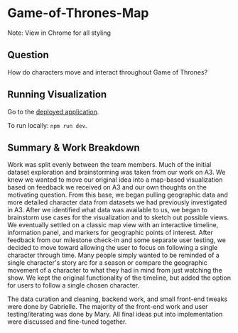# Game-of-Thrones-Map

Note: View in Chrome for all styling

## Question
How do characters move and interact throughout Game of Thrones?

## Running Visualization
Go to the [deployed application](https://mapofthrones.herokuapp.com/).

To run locally: `npm run dev`.

## Summary & Work Breakdown

Work was split evenly between the team members. Much of the initial dataset exploration and brainstorming was taken from our work on A3. We knew we wanted to move our original idea into a map-based visualization based on feedback we received on A3 and our own thoughts on the motivating question. From this base, we began pulling geographic data and more detailed character data from datasets we had previously investigated in A3. After we identified what data was available to us, we began to brainstorm use cases for the visualization and to sketch out possible views. We eventually settled on a classic map view with an interactive timeline, information panel, and markers for geographic points of interest. After feedback from our milestone check-in and some separate user testing, we decided to move toward allowing the user to focus on following a single character through time. Many people simply wanted to be reminded of a single character's story arc for a season or compare the geographic movement of a character to what they had in mind from just watching the show. We kept the original functionality of the timeline, but added the option for users to follow a single chosen character.


The data curation and cleaning, backend work, and small front-end tweaks were done by Gabrielle. The majority of the front-end work and user testing/iterating was done by Mary. All final ideas put into implementation were discussed and fine-tuned together.
